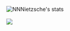 ![NNNietzsche's stats](https://github-readme-stats.vercel.app/api?username=sorekaraa&show_icons=true&theme=tokyonight&count_private=true)
<br>
<br>
![](https://komarev.com/ghpvc/?username=NNNietzsche&label=PROFILE+VIEWS)

